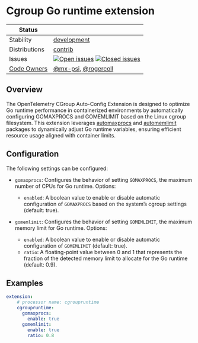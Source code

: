 # Cgroup Go runtime extension


<!-- status autogenerated section -->
| Status        |           |
| ------------- |-----------|
| Stability     | [development]  |
| Distributions | [contrib] |
| Issues        | [![Open issues](https://img.shields.io/github/issues-search/open-telemetry/opentelemetry-collector-contrib?query=is%3Aissue%20is%3Aopen%20label%3Aextension%2Fcgroupruntime%20&label=open&color=orange&logo=opentelemetry)](https://github.com/open-telemetry/opentelemetry-collector-contrib/issues?q=is%3Aopen+is%3Aissue+label%3Aextension%2Fcgroupruntime) [![Closed issues](https://img.shields.io/github/issues-search/open-telemetry/opentelemetry-collector-contrib?query=is%3Aissue%20is%3Aclosed%20label%3Aextension%2Fcgroupruntime%20&label=closed&color=blue&logo=opentelemetry)](https://github.com/open-telemetry/opentelemetry-collector-contrib/issues?q=is%3Aclosed+is%3Aissue+label%3Aextension%2Fcgroupruntime) |
| [Code Owners](https://github.com/open-telemetry/opentelemetry-collector-contrib/blob/main/CONTRIBUTING.md#becoming-a-code-owner)    | [@mx-psi](https://www.github.com/mx-psi), [@rogercoll](https://www.github.com/rogercoll) |

[development]: https://github.com/open-telemetry/opentelemetry-collector#development
[contrib]: https://github.com/open-telemetry/opentelemetry-collector-releases/tree/main/distributions/otelcol-contrib
<!-- end autogenerated section -->

## Overview

The OpenTelemetry CGroup Auto-Config Extension is designed to optimize Go runtime performance in containerized environments by automatically configuring GOMAXPROCS and GOMEMLIMIT based on the Linux cgroup filesystem. This extension leverages [automaxprocs](https://github.com/uber-go/automaxprocs) and [automemlimit](https://github.com/KimMachineGun/automemlimit) packages to dynamically adjust Go runtime variables, ensuring efficient resource usage aligned with container limits.

## Configuration

The following settings can be configured:

- `gomaxprocs`: Configures the behavior of setting `GOMAXPROCS`, the maximum number of CPUs for Go runtime. Options:
  - `enabled`: A boolean value to enable or disable automatic configuration of `GOMAXPROCS` based on the system’s cgroup settings (default: true).

- `gomemlimit`: Configures the behavior of setting `GOMEMLIMIT`, the maximum memory limit for Go runtime. Options:
  - `enabled`: A boolean value to enable or disable automatic configuration of `GOMEMLIMIT` (default: true).
  - `ratio`: A floating-point value between 0 and 1 that represents the fraction of the detected memory limit to allocate for the Go runtime (default: 0.9).

## Examples

```yaml
extension:
    # processor name: cgroupruntime
    cgroupruntime:
      gomaxprocs:
        enable: true
      gomemlimit:
        enable: true
        ratio: 0.8
```
